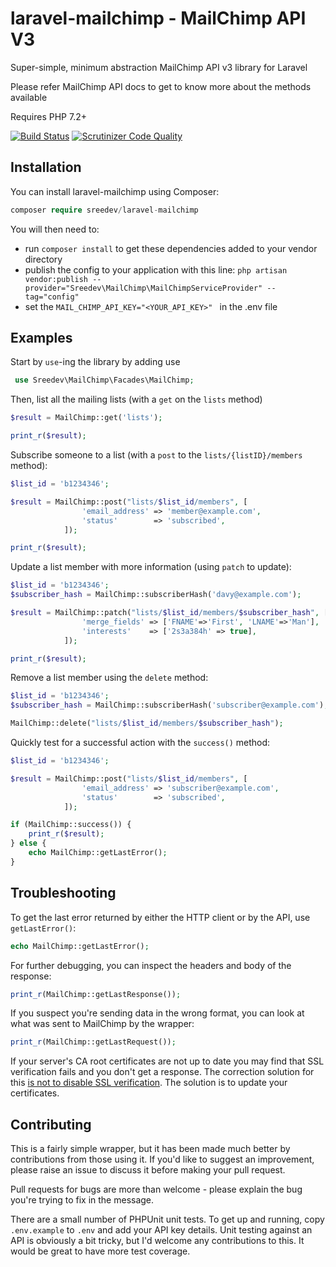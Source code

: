 
laravel-mailchimp - MailChimp API V3 
=============

Super-simple, minimum abstraction MailChimp API v3 library for Laravel

Please refer MailChimp API docs to get to know more about the methods available

Requires PHP 7.2+ 

[![Build Status](https://travis-ci.org/rsreedevan/laravel-mailchimp.svg?branch=master)](https://travis-ci.org/drewm/mailchimp-api)
[![Scrutinizer Code Quality](https://scrutinizer-ci.com/g/rsreedevan/laravel-mailchimp/badges/quality-score.png?b=master)](https://scrutinizer-ci.com/g/drewm/mailchimp-api/?branch=master)

Installation
------------

You can install laravel-mailchimp using Composer:

```php
composer require sreedev/laravel-mailchimp
```

You will then need to:
* run ``composer install`` to get these dependencies added to your vendor directory
* publish the config to your application with this line: ``
php artisan vendor:publish --provider="Sreedev\MailChimp\MailChimpServiceProvider" --tag="config"
``
* set the ``MAIL_CHIMP_API_KEY="<YOUR_API_KEY>" `` in the .env file

Examples
--------

Start by `use`-ing the library by adding use 
```php
 use Sreedev\MailChimp\Facades\MailChimp;
 ```
 
Then, list all the mailing lists (with a `get` on the `lists` method)

```php
$result = MailChimp::get('lists');

print_r($result);
```

Subscribe someone to a list (with a `post` to the `lists/{listID}/members` method):

```php
$list_id = 'b1234346';

$result = MailChimp::post("lists/$list_id/members", [
				'email_address' => 'member@example.com',
				'status'        => 'subscribed',
			]);

print_r($result);
```

Update a list member with more information (using `patch` to update):

```php
$list_id = 'b1234346';
$subscriber_hash = MailChimp::subscriberHash('davy@example.com');

$result = MailChimp::patch("lists/$list_id/members/$subscriber_hash", [
				'merge_fields' => ['FNAME'=>'First', 'LNAME'=>'Man'],
				'interests'    => ['2s3a384h' => true],
			]);

print_r($result);
```

Remove a list member using the `delete` method:

```php
$list_id = 'b1234346';
$subscriber_hash = MailChimp::subscriberHash('subscriber@example.com');

MailChimp::delete("lists/$list_id/members/$subscriber_hash");
```

Quickly test for a successful action with the `success()` method:

```php
$list_id = 'b1234346';

$result = MailChimp::post("lists/$list_id/members", [
				'email_address' => 'subscriber@example.com',
				'status'        => 'subscribed',
			]);

if (MailChimp::success()) {
	print_r($result);	
} else {
	echo MailChimp::getLastError();
}
```


Troubleshooting
---------------

To get the last error returned by either the HTTP client or by the API, use `getLastError()`:

```php
echo MailChimp::getLastError();
```

For further debugging, you can inspect the headers and body of the response:

```php
print_r(MailChimp::getLastResponse());
```

If you suspect you're sending data in the wrong format, you can look at what was sent to MailChimp by the wrapper:

```php
print_r(MailChimp::getLastRequest());
```

If your server's CA root certificates are not up to date you may find that SSL verification fails and you don't get a response. The correction solution for this [is not to disable SSL verification](http://snippets.webaware.com.au/howto/stop-turning-off-curlopt_ssl_verifypeer-and-fix-your-php-config/). The solution is to update your certificates. 

Contributing
------------

This is a fairly simple wrapper, but it has been made much better by contributions from those using it. If you'd like to suggest an improvement, please raise an issue to discuss it before making your pull request.

Pull requests for bugs are more than welcome - please explain the bug you're trying to fix in the message.

There are a small number of PHPUnit unit tests. To get up and running, copy `.env.example` to `.env` and add your API key details. Unit testing against an API is obviously a bit tricky, but I'd welcome any contributions to this. It would be great to have more test coverage.